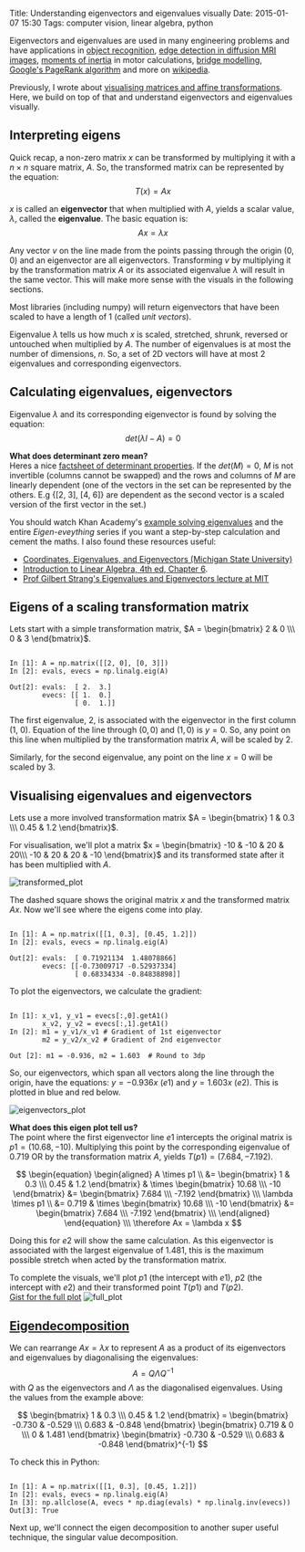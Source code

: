 Title: Understanding eigenvectors and eigenvalues visually
Date: 2015-01-07 15:30 
Tags: computer vision, linear algebra, python

Eigenvectors and eigenvalues are used in many engineering problems and have applications in [object recognition](http://www.cipa.dcu.ie/papers/spie_97.pdf), [edge detection in diffusion MRI images](http://cg.cs.uni-bonn.de/fileadmin/Downloads/schultz/papers/schultz-evalder-2008.pdf), [moments of inertia](http://www2.eng.cam.ac.uk/~hemh/gyroscopes/momentinertia.html) in motor calculations, [bridge modelling](http://www.ma.utexas.edu/mp_arc/c/13/13-25.pdf), [Google's PageRank algorithm](http://www.rose-hulman.edu/~bryan/googleFinalVersionFixed.pdf) and more on [wikipedia](http://en.wikipedia.org/wiki/Eigenvalues_and_eigenvectors#Applications).

Previously, I wrote about [visualising matrices and affine transformations](http://scriptogr.am/alyssa/post/visualising-matrices-and-affine-transformations-with-python). Here, we build on top of that and understand eigenvectors and eigenvalues visually.

## Interpreting eigens
Quick recap, a non-zero matrix $x$ can be transformed by multiplying it with a $n \times n$ square matrix, $A$. So, the transformed matrix can be represented by the equation:
$$ T(x) = Ax $$

$x$ is called an __eigenvector__ that when multiplied with $A$, yields a scalar value, $\lambda$, called the __eigenvalue__. The basic equation is:
$$ Ax = \lambda x $$

Any vector $v$ on the line made from the points passing through the origin $(0,0)$ and an eigenvector are all eigenvectors. Transforming $v$ by multiplying it by the transformation matrix $A$ or its associated eigenvalue $\lambda$ will result in the same vector. This will make more sense with the visuals in the following sections.

Most libraries (including numpy) will return eigenvectors that have been scaled to have a length of 1 (called _unit vectors_).

Eigenvalue $\lambda$ tells us how much $x$ is scaled, stretched, shrunk, reversed or untouched when multiplied by $A$. The number of eigenvalues is at most the number of dimensions, $n$. So, a set of 2D vectors will have at most 2 eigenvalues and corresponding eigenvectors.

## Calculating eigenvalues, eigenvectors
Eigenvalue $\lambda$ and its corresponding eigenvector is found by solving the equation: $$det(\lambda I - A) = 0$$

__What does determinant zero mean?__    
Heres a nice [factsheet of determinant properties](http://www.math.harvard.edu/~elkies/M21b.08/det.html). If the $det(M) = 0$, $M$ is not invertible (columns cannot be swapped) and the rows and columns of $M$ are linearly dependent (one of the vectors in the set can be represented by the others. E.g {[2, 3], [4, 6]} are dependent as the second vector is a scaled version of the first vector in the set.)

You should watch Khan Academy's [example solving eigenvalues](https://www.khanacademy.org/math/linear-algebra/alternate_bases/eigen_everything/v/linear-algebra-example-solving-for-the-eigenvalues-of-a-2x2-matrix) and the entire _Eigen-eveything_ series if you want a step-by-step calculation and cement the maths. I also found these resources useful: 

 * [Coordinates, Eigenvalues, and Eigenvectors (Michigan State University)](http://www.math.msu.edu/~shapiro/Teaching/classes/311UH_05/Eigenvalues.pdf)
 * [Introduction to Linear Algebra, 4th ed, Chapter 6](http://math.mit.edu/~gs/linearalgebra/ila0601.pdf).
 * [Prof Gilbert Strang's Eigenvalues and Eigenvectors lecture at MIT](https://www.youtube.com/watch?v=lXNXrLcoerU)

## Eigens of a scaling transformation matrix
Lets start with a simple transformation matrix, $A = \begin{bmatrix}
2 & 0 \\\
0 & 3
\end{bmatrix}$.  

<pre><code class="language-python">
In [1]: A = np.matrix([[2, 0], [0, 3]])
In [2]: evals, evecs = np.linalg.eig(A)

Out[2]: evals:  [ 2.  3.]
	    evecs: [[ 1.  0.]
		        [ 0.  1.]]
</code></pre>

The first eigenvalue, 2, is associated with the eigenvector in the first column (1, 0). Equation of the line through $(0,0)$ and $(1,0)$ is $y = 0$. So, any point on this line when multiplied by the transformation matrix $A$, will be scaled by 2.

Similarly, for the second eigenvalue, any point on the line $x = 0$ will be scaled by 3.

## Visualising eigenvalues and eigenvectors

Lets use a more involved transformation matrix $A = \begin{bmatrix}
1 & 0.3 \\\
0.45 & 1.2
\end{bmatrix}$.

For visualisation, we'll plot a matrix $x = \begin{bmatrix}
-10 & -10 & 20 & 20\\\
-10 & 20 & 20 & -10
\end{bmatrix}$ and its transformed state after it has been multiplied with $A$.

![transformed_plot](https://alyssaq.github.io/blog/images/eigens-transformation_matrix.png)

The dashed square shows the original matrix $x$ and the transformed matrix $Ax$. Now we'll see where the eigens come into play.

<pre><code class="language-python">
In [1]: A = np.matrix([[1, 0.3], [0.45, 1.2]])
In [2]: evals, evecs = np.linalg.eig(A)

Out[2]: evals:  [ 0.71921134  1.48078866]
		evecs: [[-0.73009717 -0.52937334]
 				[ 0.68334334 -0.84838898]] 
</code></pre>
	
To plot the eigenvectors, we calculate the gradient:
<pre><code class="language-python">
In [1]: x_v1, y_v1 = evecs[:,0].getA1()
	    x_v2, y_v2 = evecs[:,1].getA1()
In [2]: m1 = y_v1/x_v1 # Gradient of 1st eigenvector
        m2 = y_v2/x_v2 # Gradient of 2nd eigenvector	

Out [2]: m1 = -0.936, m2 = 1.603  # Round to 3dp
</code></pre>

So, our eigenvectors, which span all vectors along the line through the origin, have the equations: $y = -0.936x$ ($e1$) and $y = 1.603x$ ($e2$). This is plotted in blue and red below.

![eigenvectors_plot](https://alyssaq.github.io/blog/images/eigens-eigenvector_plot.png)

__What does this eigen plot tell us?__   
The point where the first eigenvector line $e1$ intercepts the original matrix is $p1 = (10.68, -10)$. Multiplying this point by the corresponding eigenvalue of 0.719 OR by the transformation matrix $A$, yields $T(p1) = (7.684, -7.192)$.

$$ \begin{equation}
\begin{aligned}
A \times p1 \\ &=  
\begin{bmatrix}
1 & 0.3 \\\
0.45 & 1.2
\end{bmatrix} & \times \begin{bmatrix}
10.68 \\\
-10
\end{bmatrix} &= \begin{bmatrix}
7.684 \\\
-7.192
\end{bmatrix} \\\
\lambda \times p1 \\ &= 
0.719 & \times \begin{bmatrix}
10.68 \\\
-10
\end{bmatrix} &= 
\begin{bmatrix}
7.684 \\\
-7.192
\end{bmatrix} \\\
\end{aligned}
\end{equation} \\\
\therefore Ax = \lambda x $$	

Doing this for $e2$ will show the same calculation. As this eigenvector is associated with the largest eigenvalue of 1.481, this is the maximum possible stretch when acted by the transformation matrix. 

To complete the visuals, we'll plot $p1$ (the intercept with $e1$), $p2$ (the intercept with $e2$) and their transformed point $T(p1)$ and $T(p2)$.         
[<i class="fa fa-github-alt"></i> Gist for the full plot](https://gist.github.com/alyssaq/f56ba93b4d3b3be76943)
![full_plot](https://alyssaq.github.io/blog/images/eigens-full_plot.png)

## [Eigendecomposition](#eigendecomposition)
We can rearrange $Ax = \lambda x$ to represent $A$ as a product of its eigenvectors and eigenvalues by diagonalising the eigenvalues: 
$$A = Q \Lambda Q^{-1}$$
with $Q$ as the eigenvectors and $\Lambda$ as the diagonalised eigenvalues. Using the values from the example above:

$$ \begin{bmatrix}
1 & 0.3 \\\
0.45 & 1.2
\end{bmatrix} = 
\begin{bmatrix}
-0.730 & -0.529 \\\
0.683 & -0.848
\end{bmatrix}
\begin{bmatrix}
0.719 & 0 \\\
0 & 1.481
\end{bmatrix} 
\begin{bmatrix}
-0.730 & -0.529 \\\
0.683 & -0.848
\end{bmatrix}^{-1} $$

To check this in Python:
<pre><code class="language-python">
In [1]: A = np.matrix([[1, 0.3], [0.45, 1.2]])
In [2]: evals, evecs = np.linalg.eig(A)
In [3]: np.allclose(A, evecs * np.diag(evals) * np.linalg.inv(evecs))
Out[3]: True
</code></pre>

Next up, we'll connect the eigen decomposition to another super useful technique, the singular value decomposition.